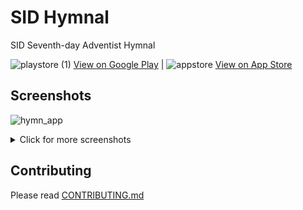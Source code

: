 # SID Hymnal

SID Seventh-day Adventist Hymnal

 ![playstore (1)](https://user-images.githubusercontent.com/47924887/75633098-c3a4b080-5c0a-11ea-8c56-8fb2cdb392dc.png) [View on Google Play](https://play.google.com/store/apps/details?id=com.sidadventist.sid_hymnal)      |    ![appstore](https://user-images.githubusercontent.com/47924887/75633074-9eb03d80-5c0a-11ea-9d0e-5da3f6ba7832.png) [View on App Store]() 

## Screenshots

![hymn_app](https://user-images.githubusercontent.com/47924887/75007990-6d53a700-547f-11ea-8462-c587aeb475f7.jpg)
<details>
  <summary>
    Click for more screenshots
  </summary>

![App Search](https://raw.githubusercontent.com/sidadventist/sid_hymnal/master/screenshots/hymn_app_search.jpg)
  
![Dark Mode](https://raw.githubusercontent.com/sidadventist/sid_hymnal/master/screenshots/hymn_app_dark.jpg)

![App Settings](https://raw.githubusercontent.com/sidadventist/sid_hymnal/master/screenshots/hymn_app_settings.jpg)

</details>


## Contributing

Please read [CONTRIBUTING.md](https://github.com/sidadventist/sid_hymnal/blob/master/CONTRIBUTING.md)



